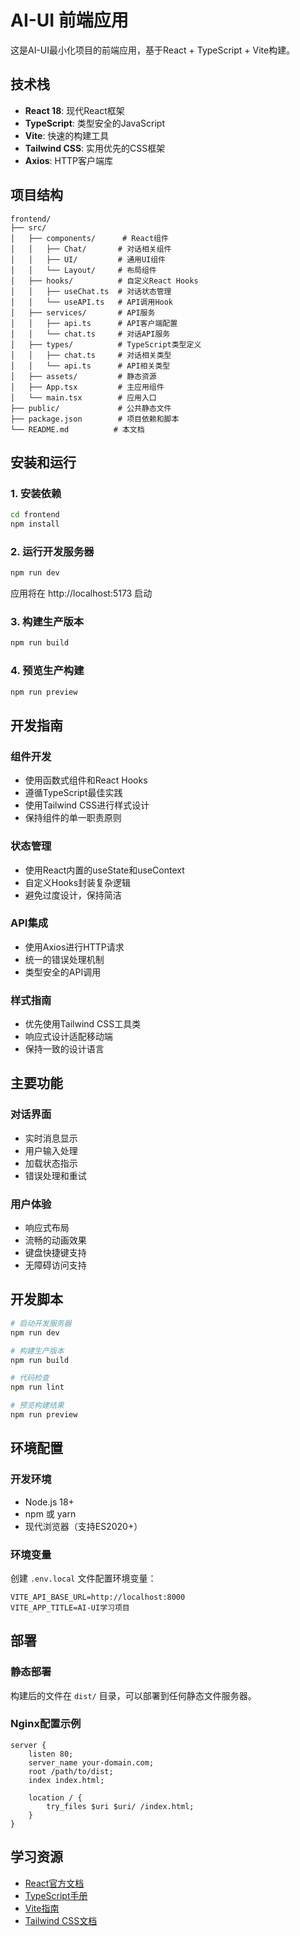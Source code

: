 # AI-UI 前端应用

这是AI-UI最小化项目的前端应用，基于React + TypeScript + Vite构建。

## 技术栈

- **React 18**: 现代React框架
- **TypeScript**: 类型安全的JavaScript
- **Vite**: 快速的构建工具
- **Tailwind CSS**: 实用优先的CSS框架
- **Axios**: HTTP客户端库

## 项目结构

```
frontend/
├── src/
│   ├── components/      # React组件
│   │   ├── Chat/       # 对话相关组件
│   │   ├── UI/         # 通用UI组件
│   │   └── Layout/     # 布局组件
│   ├── hooks/          # 自定义React Hooks
│   │   ├── useChat.ts  # 对话状态管理
│   │   └── useAPI.ts   # API调用Hook
│   ├── services/       # API服务
│   │   ├── api.ts      # API客户端配置
│   │   └── chat.ts     # 对话API服务
│   ├── types/          # TypeScript类型定义
│   │   ├── chat.ts     # 对话相关类型
│   │   └── api.ts      # API相关类型
│   ├── assets/         # 静态资源
│   ├── App.tsx         # 主应用组件
│   └── main.tsx        # 应用入口
├── public/             # 公共静态文件
├── package.json        # 项目依赖和脚本
└── README.md          # 本文档
```

## 安装和运行

### 1. 安装依赖
```bash
cd frontend
npm install
```

### 2. 运行开发服务器
```bash
npm run dev
```

应用将在 http://localhost:5173 启动

### 3. 构建生产版本
```bash
npm run build
```

### 4. 预览生产构建
```bash
npm run preview
```

## 开发指南

### 组件开发
- 使用函数式组件和React Hooks
- 遵循TypeScript最佳实践
- 使用Tailwind CSS进行样式设计
- 保持组件的单一职责原则

### 状态管理
- 使用React内置的useState和useContext
- 自定义Hooks封装复杂逻辑
- 避免过度设计，保持简洁

### API集成
- 使用Axios进行HTTP请求
- 统一的错误处理机制
- 类型安全的API调用

### 样式指南
- 优先使用Tailwind CSS工具类
- 响应式设计适配移动端
- 保持一致的设计语言

## 主要功能

### 对话界面
- 实时消息显示
- 用户输入处理
- 加载状态指示
- 错误处理和重试

### 用户体验
- 响应式布局
- 流畅的动画效果
- 键盘快捷键支持
- 无障碍访问支持

## 开发脚本

```bash
# 启动开发服务器
npm run dev

# 构建生产版本
npm run build

# 代码检查
npm run lint

# 预览构建结果
npm run preview
```

## 环境配置

### 开发环境
- Node.js 18+
- npm 或 yarn
- 现代浏览器（支持ES2020+）

### 环境变量
创建 `.env.local` 文件配置环境变量：
```
VITE_API_BASE_URL=http://localhost:8000
VITE_APP_TITLE=AI-UI学习项目
```

## 部署

### 静态部署
构建后的文件在 `dist/` 目录，可以部署到任何静态文件服务器。

### Nginx配置示例
```nginx
server {
    listen 80;
    server_name your-domain.com;
    root /path/to/dist;
    index index.html;
    
    location / {
        try_files $uri $uri/ /index.html;
    }
}
```

## 学习资源

- [React官方文档](https://react.dev/)
- [TypeScript手册](https://www.typescriptlang.org/docs/)
- [Vite指南](https://vitejs.dev/guide/)
- [Tailwind CSS文档](https://tailwindcss.com/docs)
